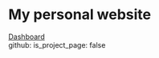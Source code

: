 # My personal website
<div class="button-group">
    <a href="#" class="button big primary">Dashboard</a>
</div>
github:
  is_project_page: false
